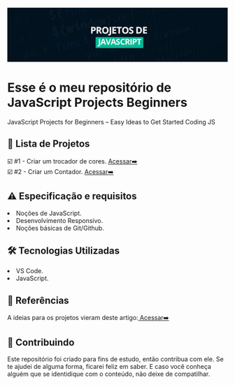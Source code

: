 


![](https://github.com/Diegojfsr/JavaScript_Projects_Beginners/blob/main/Imagens/Capa_Projetos_JavaScript.jpg)

# Esse é o meu repositório de JavaScript Projects Beginners
JavaScript Projects for Beginners – Easy Ideas to Get Started Coding JS

<h2 dir="auto"> 📝 Lista de Projetos </h2>
☑️ #1 - Criar um trocador de cores. <a href="https://github.com/Diegojfsr/JavaScript_Projects_Beginners/tree/main/Projetos/TrocadorCores"> Acessar➡️ </a> <br>
☑️ #2 - Criar um Contador. <a href="https://github.com/Diegojfsr/JavaScript_Projects_Beginners/tree/main/Projetos/CriarContador"> Acessar➡️ </a> <br>



<h2 dir="auto"> ⚠️ Especificação e requisitos</h2>
 <li> Noções de JavaScript. </li>
 <li> Desenvolvimento Responsivo. </li> 
 <li> Noções básicas de Git/Github. </li> 


<h2 dir="auto"> 🛠 Tecnologias Utilizadas </h2>
 <li> VS Code. </li>
 <li> JavaScript. </li> 

 <h2 dir="auto"> 📑 Referências </h2>
  <p dir="auto">
  A ideias para os projetos vieram deste artigo:<a href="https://lnkd.in/d8aKbMvW"> Acessar➡️ </a> <br>
  </p>

<h2 dir="auto"> 🤝 Contribuindo </h2>
<p dir="auto">
 Este repositório foi criado para fins de estudo, então contribua com ele. Se te ajudei de alguma forma, ficarei feliz em
saber. E caso você conheça alguém que se identidique com o conteúdo, não deixe de compatilhar.
</p>


